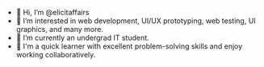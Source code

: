 - 👋 Hi, I’m @elicitaffairs
- 👀 I’m interested in web development, UI/UX prototyping, web testing, UI graphics, and many more.
- 🌱 I’m currently an undergrad IT student.
- 💞️ I'm a quick learner with excellent problem-solving skills and enjoy working collaboratively.

<!---
elicitaffairs/elicitaffairs is a ✨ special ✨ repository because its `README.md` (this file) appears on your GitHub profile.
You can click the Preview link to take a look at your changes.
--->
